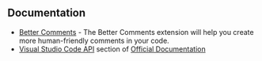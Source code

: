 ## Documentation

-   [Better Comments](https://marketplace.visualstudio.com/items?itemName=aaron-bond.better-comments) - The Better Comments extension will help you create more human-friendly comments in your code.
-   [Visual Studio Code API](https://code.visualstudio.com/api) section of [Official Documentation](https://code.visualstudio.com/docs)